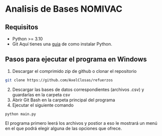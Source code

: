 # Analisis de Bases NOMIVAC
## Requisitos
- Python >= 3.10
- Git
Aquí tienes una [guia]("https://elpythonista.com/como-instalar-python" "Guía para instalar python") de como instalar Python.

## Pasos para ejecutar el programa en Windows

1. Descargar el comprimido zip de github o clonar el repositorio

```sh
git clone https://github.com/AxelClosas/refuerzos
```
2. Descargar las bases de datos correspondientes (archivos .csv) y guardarlas en la carpeta csv
3. Abrir Git Bash en la carpeta principal del programa
4. Ejecutar el siguiente comando
```
python main.py
```
El programa primero leerá los archivos y postior a eso le mostrará un menú en el que podrá elegir alguna de las opciones que ofrece.
